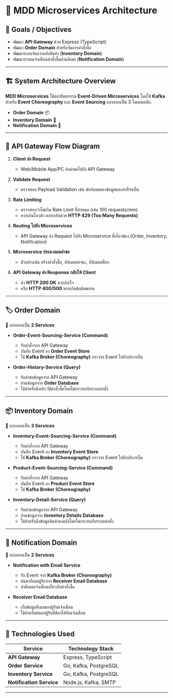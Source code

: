 # 🚀 MDD Microservices Architecture

## 📌 Goals / Objectives
- พัฒนา **API Gateway** ด้วย Express (TypeScript)
- พัฒนา **Order Domain** สำหรับจัดการคำสั่งซื้อ
- พัฒนาระบบจัดการคลังสินค้า (**Inventory Domain**)
- พัฒนาระบบแจ้งเตือนคำสั่งซื้อผ่านอีเมล (**Notification Domain**)

---

## 🏗️ System Architecture Overview
**MDD Microservices** ใช้สถาปัตยกรรม **Event-Driven Microservices** โดยใช้ **Kafka** สำหรับ **Event Choreography** และ **Event Sourcing** แบ่งออกเป็น 3 โดเมนหลัก:
- **Order Domain** 📦
- **Inventory Domain** 🏬
- **Notification Domain** 📢

---

## 🔀 API Gateway Flow Diagram

1. **Client ส่ง Request**  
   - Web/Mobile App/PC ส่งคำขอไปยัง API Gateway

2. **Validate Request**  
   - ตรวจสอบ Payload Validation เช่น ฟอร์แมตของข้อมูลและค่าที่จำเป็น

3. **Rate Limiting**  
   - ตรวจสอบว่าไม่เกิน Rate Limit ที่กำหนด (เช่น 100 requests/min)  
   - หากเกินโควต้า ตอบกลับด้วย **HTTP 429 (Too Many Requests)**

4. **Routing ไปยัง Microservices**  
   - API Gateway ส่ง Request ไปยัง Microservice ที่เกี่ยวข้อง (Order, Inventory, Notification)

5. **Microservice ประมวลผลคำขอ**  
   - ตัวอย่างเช่น สร้างคำสั่งซื้อ, อัปเดตสถานะ, อัปเดตสต็อก

6. **API Gateway ส่ง Response กลับให้ Client**  
   - ส่ง **HTTP 200 OK** หากสำเร็จ  
   - หรือ **HTTP 400/500** หากเกิดข้อผิดพลาด  

---

## 🏷️ Order Domain

🔹 แบ่งออกเป็น **2 Services**  
- **Order-Event-Sourcing-Service (Command)**  
  - รับคำสั่งจาก API Gateway  
  - บันทึก Event ลง **Order Event Store**  
  - ใช้ **Kafka Broker (Choreography)** กระจาย Event ไปยังบริการอื่น  

- **Order-History-Service (Query)**  
  - รับคำขอข้อมูลจาก API Gateway  
  - อ่านข้อมูลจาก **Order Database**  
  - ใช้สำหรับดึงประวัติคำสั่งซื้อโดยไม่กระทบกับระบบคำสั่ง  

---

## 📦 Inventory Domain

🔹 แบ่งออกเป็น **3 Services**  
- **Inventory-Event-Sourcing-Service (Command)**  
  - รับคำสั่งจาก API Gateway  
  - บันทึก Event ลง **Inventory Event Store**  
  - ใช้ **Kafka Broker (Choreography)** กระจาย Event ไปยังบริการอื่น  

- **Product-Event-Sourcing-Service (Command)**  
  - รับคำสั่งจาก API Gateway  
  - บันทึก Event ลง **Product Event Store**  
  - ใช้ **Kafka Broker (Choreography)**  

- **Inventory-Detail-Service (Query)**  
  - รับคำขอข้อมูลจาก API Gateway  
  - อ่านข้อมูลจาก **Inventory Details Database**  
  - ใช้สำหรับดึงข้อมูลสินค้าคงคลังโดยไม่กระทบกับระบบคำสั่ง  

---

## 🔔 Notification Domain

🔹 แบ่งออกเป็น **2 Services**  
- **Notification with Email Service**  
  - รับ Event จาก **Kafka Broker (Choreography)**  
  - ค้นหาอีเมลผู้รับจาก **Receiver Email Database**  
  - ส่งอีเมลแจ้งเตือนเกี่ยวกับคำสั่งซื้อ  

- **Receiver Email Database**  
  - เก็บข้อมูลอีเมลของผู้รับแจ้งเตือน  
  - ใช้สำหรับค้นหาผู้รับที่ต้องได้รับแจ้งเตือน  

---

## 📌 Technologies Used
| Service | Technology Stack |
|---------|----------------|
| **API Gateway** | Express, TypeScript |
| **Order Service** | Go, Kafka, PostgreSQL |
| **Inventory Service** | Go, Kafka, PostgreSQL |
| **Notification Service** | Node.js, Kafka, SMTP |

---
